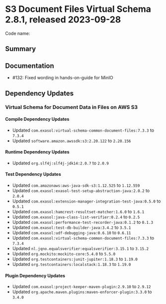 # S3 Document Files Virtual Schema 2.8.1, released 2023-09-28

Code name:

## Summary

## Documentation

* #132: Fixed wording in hands-on-guide for MinIO

## Dependency Updates

### Virtual Schema for Document Data in Files on AWS S3

#### Compile Dependency Updates

* Updated `com.exasol:virtual-schema-common-document-files:7.3.3` to `7.3.4`
* Updated `software.amazon.awssdk:s3:2.20.122` to `2.20.156`

#### Runtime Dependency Updates

* Updated `org.slf4j:slf4j-jdk14:2.0.7` to `2.0.9`

#### Test Dependency Updates

* Updated `com.amazonaws:aws-java-sdk-s3:1.12.525` to `1.12.559`
* Updated `com.exasol:exasol-test-setup-abstraction-java:2.0.2` to `2.0.4`
* Updated `com.exasol:extension-manager-integration-test-java:0.5.0` to `0.5.1`
* Updated `com.exasol:hamcrest-resultset-matcher:1.6.0` to `1.6.1`
* Updated `com.exasol:java-class-list-verifier:0.2.4` to `0.2.5`
* Updated `com.exasol:performance-test-recorder-java:0.1.2` to `0.1.3`
* Updated `com.exasol:test-db-builder-java:3.4.2` to `3.5.1`
* Updated `com.exasol:udf-debugging-java:0.6.10` to `0.6.11`
* Updated `com.exasol:virtual-schema-common-document-files:7.3.3` to `7.3.4`
* Updated `nl.jqno.equalsverifier:equalsverifier:3.15.1` to `3.15.2`
* Updated `org.mockito:mockito-core:5.4.0` to `5.5.0`
* Updated `org.testcontainers:junit-jupiter:1.18.3` to `1.19.0`
* Updated `org.testcontainers:localstack:1.18.3` to `1.19.0`

#### Plugin Dependency Updates

* Updated `com.exasol:project-keeper-maven-plugin:2.9.10` to `2.9.12`
* Updated `org.apache.maven.plugins:maven-enforcer-plugin:3.3.0` to `3.4.0`
